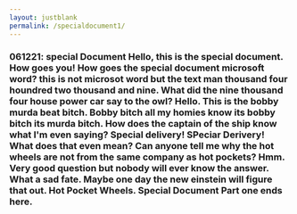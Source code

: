 ```yaml
---
layout: justblank
permalink: /specialdocument1/
---
```


<h3>061221: special Document Hello, this is the special document. How goes you! How goes the special document microsoft word? this is not microsot word but the text man thousand four houndred two thousand and nine. What did the nine thousand four house power car say to the owl? Hello. This is the bobby murda beat bitch. Bobby bitch all my homies know its bobby bitch its murda bitch. How does the captain of the ship know what I'm even saying? Special delivery! SPeciar Derivery! What does that even mean? Can anyone tell me why the hot wheels are not from the same company as hot pockets? Hmm. Very good question but nobody will ever know the answer. What a sad fate. Maybe one day the new einstein will figure that out. Hot Pocket Wheels. Special Document Part one ends here.
</h3>
